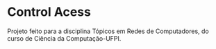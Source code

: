 # Control Acess

Projeto feito para a disciplina Tópicos em Redes de Computadores, do curso de Ciência da Computação-UFPI.
